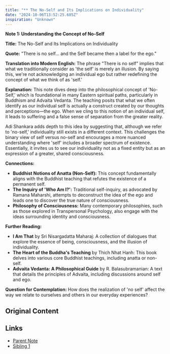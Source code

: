 ```yaml
---
title: "** The No-Self and Its Implications on Individuality"
date: "2024-10-06T13:52:25.685Z"
inspiration: "Unknown"
---
```



**Note 1: Understanding the Concept of No-Self**

**Title:** The No-Self and Its Implications on Individuality

**Quote:** "There is no self... and the Self became then a label for the ego."

**Translation into Modern English:** The phrase "There is no self" implies that what we traditionally consider as 'the self' is merely an illusion. By saying this, we're not acknowledging an individual ego but rather redefining the concept of what we think of as 'self.'

**Explanation:** This note dives deep into the philosophical concept of 'No-Self,' which is foundational in many Eastern spiritual paths, particularly in Buddhism and Advaita Vedanta. The teaching posits that what we often identify as our individual self is actually a construct created by our thoughts and perceptions—the ego. When we cling to this notion of an individual self, it leads to suffering and a false sense of separation from the greater reality. 

Adi Shankara adds depth to this idea by suggesting that, although we refer to 'no-self,' individuality still exists in a different context. This challenges the binary view of self versus no-self and encourages a more nuanced understanding where 'self' includes a broader spectrum of existence. Essentially, it invites us to see our individuality not as a fixed entity but as an expression of a greater, shared consciousness.

**Connections:**
- **Buddhist Notions of Anatta (Non-Self):** This concept fundamentally aligns with the Buddhist teaching that refutes the existence of a permanent self.
- **The Inquiry of 'Who Am I?':** Traditional self-inquiry, as advocated by Ramana Maharshi, attempts to deconstruct the idea of the ego and leads one to discover the true nature of consciousness.
- **Philosophy of Consciousness:** Many contemporary philosophies, such as those explored in Transpersonal Psychology, also engage with the ideas surrounding identity and consciousness.

**Further Reading:**
- **I Am That** by Sri Nisargadatta Maharaj: A collection of dialogues that explore the essence of being, consciousness, and the illusion of individuality.
- **The Heart of the Buddha's Teaching** by Thich Nhat Hanh: This book delves into various core Buddhist teachings, including anatta or non-self.
- **Advaita Vedanta: A Philosophical Guide** by R. Balasubramanian: A text that details the principles of Advaita, including discussions around self and ego.

**Question for Contemplation:** How does the realization of 'no self' affect the way we relate to ourselves and others in our everyday experiences?

## Original Content



## Links

- [Parent Note](/parent-note.md)
- [Sibling 1](/zettel1.md)
